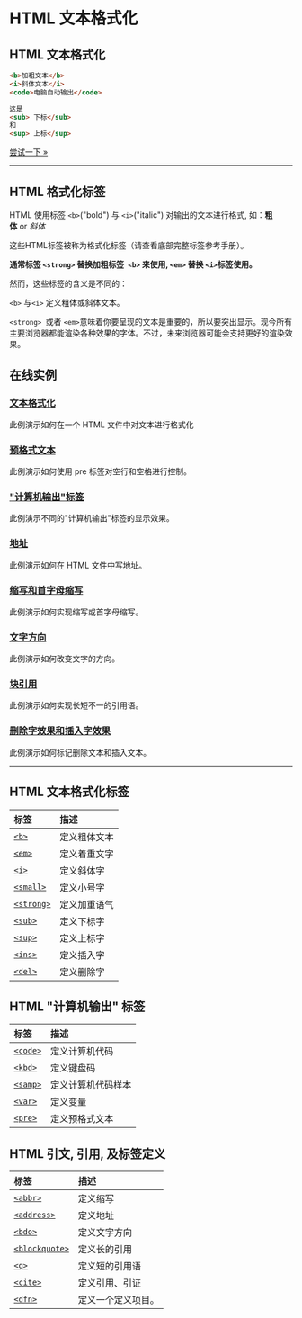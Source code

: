 # HTML 文本格式化

  

## HTML 文本格式化


```html
<b>加粗文本</b> 
<i>斜体文本</i>
<code>电脑自动输出</code>

这是 
<sub> 下标</sub>
和 
<sup> 上标</sup>
```
  
[尝试一下 »](https://www.runoob.com/try/try.php?filename=tryhtml_formatting)

---

## HTML 格式化标签

HTML 使用标签 `<b>`("bold") 与 `<i>`("italic") 对输出的文本进行格式, 如：**粗体** or _斜体_

这些HTML标签被称为格式化标签（请查看底部完整标签参考手册）。

**通常标签 `<strong>` 替换加粗标签` <b>` 来使用, `<em>` 替换 `<i>`标签使用。**  
  
然而，这些标签的含义是不同的：  
  
`<b>` 与`<i>` 定义粗体或斜体文本。  
  
`<strong> `或者 `<em>`意味着你要呈现的文本是重要的，所以要突出显示。现今所有主要浏览器都能渲染各种效果的字体。不过，未来浏览器可能会支持更好的渲染效果。

## 在线实例

### [文本格式化](https://www.runoob.com/try/try.php?filename=tryhtml_formattingch)  
此例演示如何在一个 HTML 文件中对文本进行格式化

### [预格式文本](https://www.runoob.com/try/try.php?filename=tryhtml_pre)  
此例演示如何使用 pre 标签对空行和空格进行控制。

### ["计算机输出"标签](https://www.runoob.com/try/try.php?filename=tryhtml_computeroutput)  
此例演示不同的"计算机输出"标签的显示效果。

### [地址](https://www.runoob.com/try/try.php?filename=tryhtml_address)  
此例演示如何在 HTML 文件中写地址。

### [缩写和首字母缩写](https://www.runoob.com/try/try.php?filename=tryhtml_abbr)  
此例演示如何实现缩写或首字母缩写。

### [文字方向](https://www.runoob.com/try/try.php?filename=tryhtml_bdo)  
此例演示如何改变文字的方向。

### [块引用](https://www.runoob.com/try/try.php?filename=tryhtml_q)  
此例演示如何实现长短不一的引用语。

### [删除字效果和插入字效果](https://www.runoob.com/try/try.php?filename=tryhtml_del)  
此例演示如何标记删除文本和插入文本。

---

## HTML 文本格式化标签

| 标签                                                         | 描述     |
| :--------------------------------------------------------- | :----- |
| [`<b>`](https://www.runoob.com/tags/tag-b.html)            | 定义粗体文本 |
| [`<em>`](https://www.runoob.com/tags/tag-em.html)          | 定义着重文字 |
| [`<i>`](https://www.runoob.com/tags/tag-i.html)            | 定义斜体字  |
| [`<small>`](https://www.runoob.com/tags/tag-small.html)    | 定义小号字  |
| [`<strong>`](https://www.runoob.com/tags/tag-strong.html)  | 定义加重语气 |
| [`<sub>`](https://www.runoob.com/tags/tag-sub.html)        | 定义下标字  |
| [`<sup>`](https://www.runoob.com/html/m/tags/tag-sup.html) | 定义上标字  |
| [`<ins>`](https://www.runoob.com/tags/tag-ins.html)        | 定义插入字  |
| [`<del>`](https://www.runoob.com/tags/tag-del.html)        | 定义删除字  |

## HTML "计算机输出" 标签

| 标签                                                    | 描述        |
| :---------------------------------------------------- | :-------- |
| [`<code>`](https://www.runoob.com/tags/tag-code.html) | 定义计算机代码   |
| [`<kbd>`](https://www.runoob.com/tags/tag-kbd.html)   | 定义键盘码     |
| [`<samp>`](https://www.runoob.com/tags/tag-samp.html) | 定义计算机代码样本 |
| [`<var>`](https://www.runoob.com/tags/tag-var.html)   | 定义变量      |
| [`<pre>`](https://www.runoob.com/tags/tag-pre.html)   | 定义预格式文本   |

## HTML 引文, 引用, 及标签定义

| 标签                                                                | 描述        |
| :---------------------------------------------------------------- | :-------- |
| [`<abbr>`](https://www.runoob.com/tags/tag-abbr.html)             | 定义缩写      |
| [`<address>`](https://www.runoob.com/tags/tag-address.html)       | 定义地址      |
| [`<bdo>`](https://www.runoob.com/tags/tag-bdo.html)               | 定义文字方向    |
| [`<blockquote>`](https://www.runoob.com/tags/tag-blockquote.html) | 定义长的引用    |
| [`<q>`](https://www.runoob.com/tags/tag-q.html)                   | 定义短的引用语   |
| [`<cite>`](https://www.runoob.com/tags/tag-cite.html)             | 定义引用、引证   |
| [`<dfn>`](https://www.runoob.com/tags/tag-dfn.html)               | 定义一个定义项目。 |

